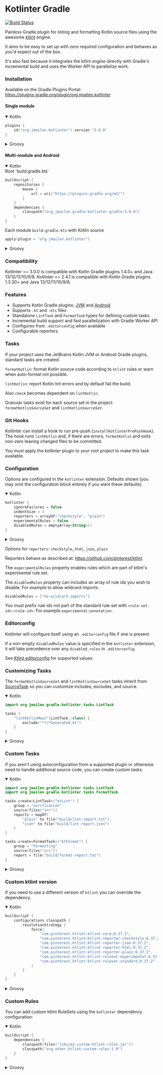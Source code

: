 # Kotlinter Gradle

[![Build Status](https://api.travis-ci.org/jeremymailen/kotlinter-gradle.svg?branch=master)](https://travis-ci.org/jeremymailen/kotlinter-gradle)

Painless Gradle plugin for linting and formatting Kotlin source files using the awesome [ktlint](https://ktlint.github.io) engine.

It aims to be easy to set up with _zero_ required configuration and behaves as you'd expect out of the box.

It's also fast because it integrates the ktlint _engine_ directly with Gradle's incremental build and uses the Worker API to parallelize work.

### Installation

Available on the Gradle Plugins Portal: https://plugins.gradle.org/plugin/org.jmailen.kotlinter

#### Single module

<details open>
<summary>Kotlin</summary>

```kotlin
plugins {
    id("org.jmailen.kotlinter") version "3.0.0"
}
```

</details>

<details>
<summary>Groovy</summary>

```groovy
plugins {
    id "org.jmailen.kotlinter" version "3.0.0"
}
```

</details>

#### Multi-module and Android

<details open>
<summary>Kotlin</summary>
Root `build.gradle.kts`

```kotlin
buildscript {
    repositories {
        maven {
            url = uri("https://plugins.gradle.org/m2/")
        }
    }
    dependencies {
        classpath("org.jmailen.gradle:kotlinter-gradle:3.0.0")
    }
}
```

Each module `build.gradle.kts` with Kotlin source

```kotlin
apply(plugin = "org.jmailen.kotlinter")
```

</details>

<details>
<summary>Groovy</summary>
Root `build.gradle`

```groovy
buildscript {
    repositories {
        maven {
            url "https://plugins.gradle.org/m2/"
        }
    }
    dependencies {
        classpath "org.jmailen.gradle:kotlinter-gradle:3.0.0"
    }
}
```

Each module `build.gradle` with Kotlin source

```groovy
apply plugin: "org.jmailen.kotlinter"
```

</details>

### Compatibility

Kotlinter >= 3.0.0 is compatible with Kotlin Gradle plugins 1.4.0+ and Java 13/12/11/10/9/8.
Kotlinter <= 2.4.1 is compatible with Kotlin Gradle plugins 1.3.30+ and Java 13/12/11/10/9/8.

### Features

- Supports Kotlin Gradle plugins: [JVM](https://plugins.gradle.org/plugin/org.jetbrains.kotlin.jvm) and [Android](https://plugins.gradle.org/plugin/org.jetbrains.kotlin.android)
- Supports `.kt` and `.kts` files
- Standalone `LintTask` and `FormatTask` types for defining custom tasks
- Incremental build support and fast parallelization with Gradle Worker API
- Configures from `.editorconfig` when available
- Configurable reporters

### Tasks

If your project uses the JetBrains Kotlin JVM or Android Gradle plugins, standard tasks are created:

`formatKotlin`: format Kotlin source code according to `ktlint` rules or warn when auto-format not possible.

`lintKotlin`: report Kotlin lint errors and by default fail the build.

Also `check` becomes dependent on `lintKotlin`.

Granular tasks exist for each source set in the project: `formatKotlin`*`SourceSet`* and `lintKotlin`*`SourceSet`*.

### Git Hooks

Kotlinter can install a hook to run pre-push (`installKotlinterPrePushHook`). The hook runs `lintKotlin` and, if there are errors, `formatKotlin` and exits
non-zero leaving changed files to be committed.

You *must* apply the kotlinter plugin to your root project to make this task available.

### Configuration
Options are configured in the `kotlinter` extension. Defaults shown (you may omit the configuration block entirely if you want these defaults).

<details open>
<summary>Kotlin</summary>

```kotlin
kotlinter {
    ignoreFailures = false
    indentSize = 4
    reporters = arrayOf("checkstyle", "plain")
    experimentalRules = false
    disabledRules = emptyArray<String>()
}
```

</details>

<details>
<summary>Groovy</summary>

```groovy
kotlinter {
    ignoreFailures = false
    indentSize = 4
    reporters = ['checkstyle', 'plain']
    experimentalRules = false
    disabledRules = []
}
```

</details>

Options for `reporters`: `checkstyle`, `html`, `json`, `plain`

Reporters behave as described at: https://github.com/pinterest/ktlint

The `experimentalRules` property enables rules which are part of ktlint's experimental rule set.

The `disabledRules` property can includes an array of rule ids you wish to disable. For example to allow wildcard imports:
```groovy
disabledRules = ["no-wildcard-imports"]
```
You must prefix rule ids not part of the standard rule set with `<rule-set-id>:<rule-id>`. For example `experimental:annotation`.

### Editorconfig

Kotlinter will configure itself using an `.editorconfig` file if one is present.

If a non-empty `disabledRules` value is specified in the `kotlinter` extension, it will take precedence over any `disabled_rules` in `.editorconfig`.

See [Ktlint editorconfig](https://github.com/pinterest/ktlint#editorconfig) for supported values.

### Customizing Tasks

The `formatKotlin`*`SourceSet`* and `lintKotlin`*`SourceSet`* tasks inherit from [SourceTask](https://docs.gradle.org/current/dsl/org.gradle.api.tasks.SourceTask.html)
so you can customize includes, excludes, and source.

<details open>
<summary>Kotlin</summary>

```kotlin
import org.jmailen.gradle.kotlinter.tasks.LintTask

tasks {
    "lintKotlinMain"(LintTask::class) {
        exclude("**/*Generated.kt")
    }
}
```

</details>

<details>
<summary>Groovy</summary>

```groovy
lintKotlinMain {
    exclude '**/*Generated.kt'
}
```

</details>

### Custom Tasks

If you aren't using autoconfiguration from a supported plugin or otherwise need to handle additional source code, you can create custom tasks:

<details open>
<summary>Kotlin</summary>

```kotlin
import org.jmailen.gradle.kotlinter.tasks.LintTask
import org.jmailen.gradle.kotlinter.tasks.FormatTask

tasks.create<LintTask>("ktLint") {
    group = "verification"
    source(files("src"))
    reports = mapOf(
        "plain" to file("build/lint-report.txt"),
        "json" to file("build/lint-report.json")
    )
}

tasks.create<FormatTask>("ktFormat") {
    group = "formatting"
    source(files("src"))
    report = file("build/format-report.txt")
}
```

</details>

<details>
<summary>Groovy</summary>

```groovy
import org.jmailen.gradle.kotlinter.tasks.LintTask
import org.jmailen.gradle.kotlinter.tasks.FormatTask

task ktLint(type: LintTask, group: 'verification') {
    source files('src')
    reports = [
            'plain': file('build/lint-report.txt'),
            'json': file('build/lint-report.json')
    ]
    disabledRules = ["import-ordering"]
}

task ktFormat(type: FormatTask, group: 'formatting') {
    source files('src')
    report = file('build/format-report.txt')
    disabledRules = ["import-ordering"]
}
```

</details>

### Custom ktlint version

If you need to use a different version of `ktlint` you can override the dependency.

<details open>
<summary>Kotlin</summary>

```kotlin
buildscript {
    configurations.classpath {
        resolutionStrategy {
            force(
                "com.pinterest.ktlint:ktlint-core:0.37.2",
                "com.pinterest.ktlint:ktlint-reporter-checkstyle:0.37.2",
                "com.pinterest.ktlint:ktlint-reporter-json:0.37.2",
                "com.pinterest.ktlint:ktlint-reporter-html:0.37.2",
                "com.pinterest.ktlint:ktlint-reporter-plain:0.37.2",
                "com.pinterest.ktlint:ktlint-ruleset-experimental:0.37.2",
                "com.pinterest.ktlint:ktlint-ruleset-standard:0.37.2"
            )
        }
    }
}
```

</details>

<details>
<summary>Groovy</summary>

```groovy
buildscript {
    configurations.classpath {
        resolutionStrategy {
            force(
                "com.pinterest.ktlint:ktlint-core:0.37.2",
                "com.pinterest.ktlint:ktlint-reporter-checkstyle:0.37.2",
                "com.pinterest.ktlint:ktlint-reporter-json:0.37.2",
                "com.pinterest.ktlint:ktlint-reporter-html:0.37.2",
                "com.pinterest.ktlint:ktlint-reporter-plain:0.37.2",
                "com.pinterest.ktlint:ktlint-ruleset-experimental:0.37.2",
                "com.pinterest.ktlint:ktlint-ruleset-standard:0.37.2"
            )
        }
    }
}
```

</details>

### Custom Rules

You can add custom ktlint RuleSets using the `kotlinter` dependency configuration:

<details open>
<summary>Kotlin</summary>

```kotlin
buildscript {
    dependencies {
        classpath(files("libs/my-custom-ktlint-rules.jar"))
        classpath("org.other.ktlint:custom-rules:1.0")
    }
}
```

</details>

<details>
<summary>Groovy</summary>

```groovy
buildscript {
    dependencies {
        classpath files('libs/my-custom-ktlint-rules.jar')
        classpath 'org.other.ktlint:custom-rules:1.0'
    }
}
```

</details>

